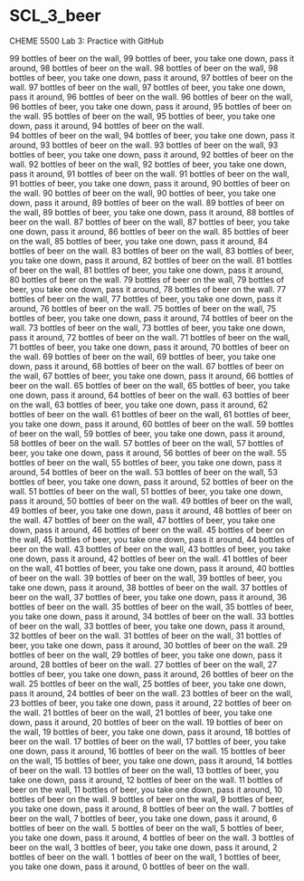 # SCL_3_beer
CHEME 5500 Lab 3: Practice with GitHub

99 bottles of beer on the wall, 99 bottles of beer, you take one down, pass it around, 98 bottles of beer on the wall. 
98 bottles of beer on the wall, 98 bottles of beer, you take one down, pass it around, 97 bottles of beer on the wall. 
97 bottles of beer on the wall, 97 bottles of beer, you take one down, pass it around, 96 bottles of beer on the wall. 
96 bottles of beer on the wall, 96 bottles of beer, you take one down, pass it around, 95 bottles of beer on the wall.
95 bottles of beer on the wall, 95 bottles of beer, you take one down, pass it around, 94 bottles of beer on the wall.  
94 bottles of beer on the wall, 94 bottles of beer, you take one down, pass it around, 93 bottles of beer on the wall. 
93 bottles of beer on the wall, 93 bottles of beer, you take one down, pass it around, 92 bottles of beer on the wall. 
92 bottles of beer on the wall, 92 bottles of beer, you take one down, pass it around, 91 bottles of beer on the wall. 
91 bottles of beer on the wall, 91 bottles of beer, you take one down, pass it around, 90 bottles of beer on the wall. 
90 bottles of beer on the wall, 90 bottles of beer, you take one down, pass it around, 89 bottles of beer on the wall. 
89 bottles of beer on the wall, 89 bottles of beer, you take one down, pass it around, 88 bottles of beer on the wall.
87 bottles of beer on the wall, 87 bottles of beer, you take one down, pass it around, 86 bottles of beer on the wall.
85 bottles of beer on the wall, 85 bottles of beer, you take one down, pass it around, 84 bottles of beer on the wall.
83 bottles of beer on the wall, 83 bottles of beer, you take one down, pass it around, 82 bottles of beer on the wall.
81 bottles of beer on the wall, 81 bottles of beer, you take one down, pass it around, 80 bottles of beer on the wall.
79 bottles of beer on the wall, 79 bottles of beer, you take one down, pass it around, 78 bottles of beer on the wall.
77 bottles of beer on the wall, 77 bottles of beer, you take one down, pass it around, 76 bottles of beer on the wall.
75 bottles of beer on the wall, 75 bottles of beer, you take one down, pass it around, 74 bottles of beer on the wall.
73 bottles of beer on the wall, 73 bottles of beer, you take one down, pass it around, 72 bottles of beer on the wall.
71 bottles of beer on the wall, 71 bottles of beer, you take one down, pass it around, 70 bottles of beer on the wall.
69 bottles of beer on the wall, 69 bottles of beer, you take one down, pass it around, 68 bottles of beer on the wall.
67 bottles of beer on the wall, 67 bottles of beer, you take one down, pass it around, 66 bottles of beer on the wall.
65 bottles of beer on the wall, 65 bottles of beer, you take one down, pass it around, 64 bottles of beer on the wall.
63 bottles of beer on the wall, 63 bottles of beer, you take one down, pass it around, 62 bottles of beer on the wall.
61 bottles of beer on the wall, 61 bottles of beer, you take one down, pass it around, 60 bottles of beer on the wall.
59 bottles of beer on the wall, 59 bottles of beer, you take one down, pass it around, 58 bottles of beer on the wall.
57 bottles of beer on the wall, 57 bottles of beer, you take one down, pass it around, 56 bottles of beer on the wall.
55 bottles of beer on the wall, 55 bottles of beer, you take one down, pass it around, 54 bottles of beer on the wall.
53 bottles of beer on the wall, 53 bottles of beer, you take one down, pass it around, 52 bottles of beer on the wall.
51 bottles of beer on the wall, 51 bottles of beer, you take one down, pass it around, 50 bottles of beer on the wall.
49 bottles of beer on the wall, 49 bottles of beer, you take one down, pass it around, 48 bottles of beer on the wall.
47 bottles of beer on the wall, 47 bottles of beer, you take one down, pass it around, 46 bottles of beer on the wall.
45 bottles of beer on the wall, 45 bottles of beer, you take one down, pass it around, 44 bottles of beer on the wall.
43 bottles of beer on the wall, 43 bottles of beer, you take one down, pass it around, 42 bottles of beer on the wall.
41 bottles of beer on the wall, 41 bottles of beer, you take one down, pass it around, 40 bottles of beer on the wall.
39 bottles of beer on the wall, 39 bottles of beer, you take one down, pass it around, 38 bottles of beer on the wall.
37 bottles of beer on the wall, 37 bottles of beer, you take one down, pass it around, 36 bottles of beer on the wall.
35 bottles of beer on the wall, 35 bottles of beer, you take one down, pass it around, 34 bottles of beer on the wall.
33 bottles of beer on the wall, 33 bottles of beer, you take one down, pass it around, 32 bottles of beer on the wall.
31 bottles of beer on the wall, 31 bottles of beer, you take one down, pass it around, 30 bottles of beer on the wall.
29 bottles of beer on the wall, 29 bottles of beer, you take one down, pass it around, 28 bottles of beer on the wall.
27 bottles of beer on the wall, 27 bottles of beer, you take one down, pass it around, 26 bottles of beer on the wall.
25 bottles of beer on the wall, 25 bottles of beer, you take one down, pass it around, 24 bottles of beer on the wall.
23 bottles of beer on the wall, 23 bottles of beer, you take one down, pass it around, 22 bottles of beer on the wall.
21 bottles of beer on the wall, 21 bottles of beer, you take one down, pass it around, 20 bottles of beer on the wall.
19 bottles of beer on the wall, 19 bottles of beer, you take one down, pass it around, 18 bottles of beer on the wall.
17 bottles of beer on the wall, 17 bottles of beer, you take one down, pass it around, 16 bottles of beer on the wall.
15 bottles of beer on the wall, 15 bottles of beer, you take one down, pass it around, 14 bottles of beer on the wall.
13 bottles of beer on the wall, 13 bottles of beer, you take one down, pass it around, 12 bottles of beer on the wall.
11 bottles of beer on the wall, 11 bottles of beer, you take one down, pass it around, 10 bottles of beer on the wall.
9 bottles of beer on the wall, 9 bottles of beer, you take one down, pass it around, 8 bottles of beer on the wall.
7 bottles of beer on the wall, 7 bottles of beer, you take one down, pass it around, 6 bottles of beer on the wall.
5 bottles of beer on the wall, 5 bottles of beer, you take one down, pass it around, 4 bottles of beer on the wall.
3 bottles of beer on the wall, 3 bottles of beer, you take one down, pass it around, 2 bottles of beer on the wall.
1 bottles of beer on the wall, 1 bottles of beer, you take one down, pass it around, 0 bottles of beer on the wall.
